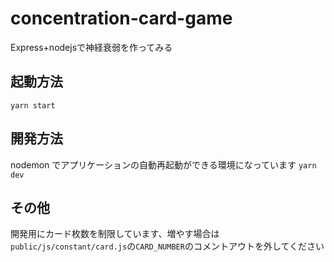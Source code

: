 # concentration-card-game
Express+nodejsで神経衰弱を作ってみる

## 起動方法

`yarn start`

## 開発方法

nodemon でアプリケーションの自動再起動ができる環境になっています
`yarn dev`

## その他

開発用にカード枚数を制限しています、増やす場合は
`public/js/constant/card.js`の`CARD_NUMBER`のコメントアウトを外してください
